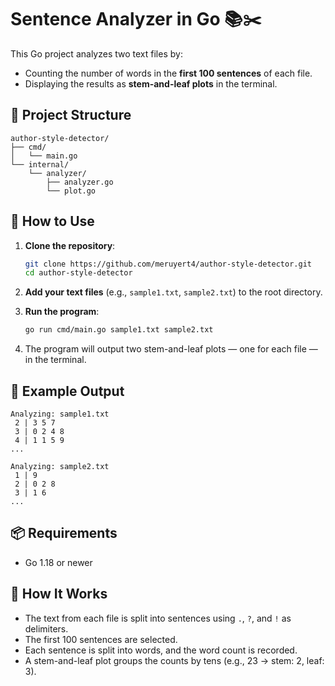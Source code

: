 # Sentence Analyzer in Go 📚✂️

This Go project analyzes two text files by:
- Counting the number of words in the **first 100 sentences** of each file.
- Displaying the results as **stem-and-leaf plots** in the terminal.

## 📁 Project Structure

```
author-style-detector/
├── cmd/
│   └── main.go
└── internal/
    └── analyzer/
        ├── analyzer.go
        └── plot.go
```

## 🚀 How to Use

1. **Clone the repository**:
   ```bash
   git clone https://github.com/meruyert4/author-style-detector.git
   cd author-style-detector
   ```

2. **Add your text files** (e.g., `sample1.txt`, `sample2.txt`) to the root directory.

3. **Run the program**:
   ```bash
   go run cmd/main.go sample1.txt sample2.txt
   ```

4. The program will output two stem-and-leaf plots — one for each file — in the terminal.

## 📝 Example Output

```
Analyzing: sample1.txt
 2 | 3 5 7
 3 | 0 2 4 8
 4 | 1 1 5 9
...

Analyzing: sample2.txt
 1 | 9
 2 | 0 2 8
 3 | 1 6
...
```

## 📦 Requirements

- Go 1.18 or newer

## 🧠 How It Works

- The text from each file is split into sentences using `.`, `?`, and `!` as delimiters.
- The first 100 sentences are selected.
- Each sentence is split into words, and the word count is recorded.
- A stem-and-leaf plot groups the counts by tens (e.g., 23 → stem: 2, leaf: 3).
